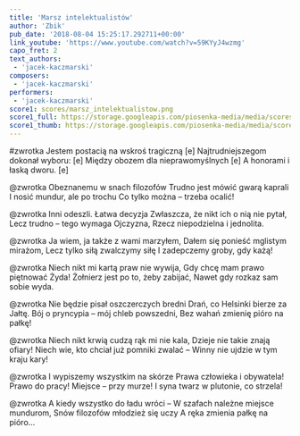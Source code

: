 ```yaml
---
title: 'Marsz intelektualistów'
author: 'Zbik'
pub_date: '2018-08-04 15:25:17.292711+00:00'
link_youtube: 'https://www.youtube.com/watch?v=59KYyJ4wzmg'
capo_fret: 2
text_authors:
 - 'jacek-kaczmarski'
composers:
 - 'jacek-kaczmarski'
performers:
 - 'jacek-kaczmarski'
score1: scores/marsz_intelektualistow.png
score1_full: https://storage.googleapis.com/piosenka-media/media/scores/marsz_intelektualistow.png
score1_thumb: https://storage.googleapis.com/piosenka-media/media/scores/marsz_intelektualistow.png.180x0_q85_upscale.png
---
```


#zwrotka
Jestem postacią na wskroś tragiczną [e]
Najtrudniejszegom dokonał wyboru: [e]
Między obozem dla nieprawomyślnych [e]
A honorami i łaską dworu. [e]

@zwrotka
Obeznanemu w snach filozofów
Trudno jest mówić gwarą kaprali
I nosić mundur, ale po trochu
Co tylko można – trzeba ocalić!

@zwrotka
Inni odeszli. Łatwa decyzja
Zwłaszcza, że nikt ich o nią nie pytał,
Lecz trudno – tego wymaga Ojczyzna,
Rzecz niepodzielna i jednolita.

@zwrotka
Ja wiem, ja także z wami marzyłem,
Dałem się ponieść mglistym mirażom,
Lecz tylko siłą zwalczymy siłę
I zadepczemy groby, gdy każą!

@zwrotka
Niech nikt mi kartą praw nie wywija,
Gdy chcę mam prawo piętnować Żyda!
Żołnierz jest po to, żeby zabijać,
Nawet gdy rozkaz sam sobie wyda.

@zwrotka
Nie będzie pisał oszczerczych bredni
Drań, co Helsinki bierze za Jałtę.
Bój o pryncypia – mój chleb powszedni,
Bez wahań zmienię pióro na pałkę!

@zwrotka
Niech nikt krwią cudzą rąk mi nie kala,
Dzieje nie takie znają ofiary!
Niech wie, kto chciał już pomniki zwalać –
Winny nie ujdzie w tym kraju kary!

@zwrotka
I wypiszemy wszystkim na skórze
Prawa człowieka i obywatela!
Prawo do pracy! Miejsce – przy murze!
I syna twarz w plutonie, co strzela!

@zwrotka
A kiedy wszystko do ładu wróci –
W szafach należne miejsce mundurom,
Snów filozofów młodzież się uczy
A ręka zmienia pałkę na pióro…